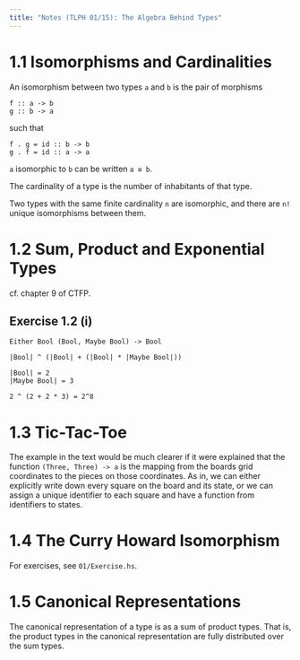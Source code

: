 ```yaml
---
title: "Notes (TLPH 01/15): The Algebra Behind Types"
---
```


# 1.1 Isomorphisms and Cardinalities

An isomorphism between two types `a` and `b` is the pair of morphisms

```
f :: a -> b
g :: b -> a
```

such that

```
f . g = id :: b -> b
g . f = id :: a -> a
```

`a` isomorphic to `b` can be written `a ≅ b`.

The cardinality of a type is the number of inhabitants of that type.

Two types with the same finite cardinality `n` are isomorphic, and there are
`n!` unique isomorphisms between them.

# 1.2 Sum, Product and Exponential Types

cf. chapter 9 of CTFP.

## Exercise 1.2 (i)

```
Either Bool (Bool, Maybe Bool) -> Bool

|Bool| ^ (|Bool| + (|Bool| * |Maybe Bool|))

|Bool| = 2
|Maybe Bool| = 3

2 ^ (2 + 2 * 3) = 2^8
```

# 1.3 Tic-Tac-Toe

The example in the text would be much clearer if it were explained that the
function `(Three, Three) -> a` is the mapping from the boards grid coordinates
to the pieces on those coordinates. As in, we can either explicitly write down
every square on the board and its state, or we can assign a unique identifier
to each square and have a function from identifiers to states.

# 1.4 The Curry Howard Isomorphism

For exercises, see `01/Exercise.hs`.

# 1.5 Canonical Representations

The canonical representation of a type is as a sum of product types. That is,
the product types in the canonical representation are fully distributed over the
sum types.




